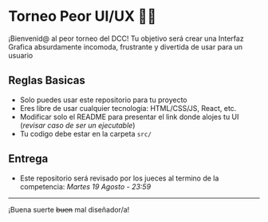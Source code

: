 # Torneo Peor UI/UX 🎨🧨

¡Bienvenid@ al peor torneo del DCC!
Tu objetivo será crear una Interfaz Grafica absurdamente incomoda, frustrante y divertida de usar para un usuario

## Reglas Basicas

- Solo puedes usar este repositorio para tu proyecto
- Eres libre de usar cualquier tecnologia: HTML/CSS/JS, React, etc.
- Modificar solo el README para presentar el link donde alojes tu UI (*revisar caso de ser un ejecutable*)
- Tu codigo debe estar en la carpeta `src/`

## Entrega

- Este repositorio será revisado por los jueces al termino de la competencia: *Martes 19 Agosto - 23:59*

---

¡Buena suerte ~~buen~~ mal diseñador/a!